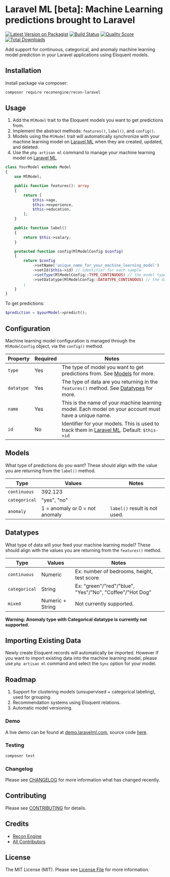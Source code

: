 # Laravel ML [beta]: Machine Learning predictions brought to Laravel

[![Latest Version on Packagist](https://img.shields.io/packagist/v/reconengine/recon-laravel.svg?style=flat-square)](https://packagist.org/packages/reconengine/recon-laravel)
[![Build Status](https://img.shields.io/travis/reconengine/recon-laravel/master.svg?style=flat-square)](https://travis-ci.org/reconengine/recon-laravel)
[![Quality Score](https://img.shields.io/scrutinizer/g/reconengine/recon-laravel.svg?style=flat-square)](https://scrutinizer-ci.com/g/reconengine/recon-laravel)
[![Total Downloads](https://img.shields.io/packagist/dt/reconengine/recon-laravel.svg?style=flat-square)](https://packagist.org/packages/reconengine/recon-laravel)

Add support for continuous, categorical, and anomaly machine learning model prediction in your Laravel applications using Eloquent models.

## Installation

Install package via composer:

```bash
composer require reconengine/recon-laravel
```

## Usage

1. Add the `MlModel` trait to the Eloquent models you want to get predictions from.
1. Implement the abstract methods: `features()`, `label()`, and `config()`.
1. Models using the `MlModel` trait will automatically synchronize with your machine learning model on
[Laravel ML](https://laravelml.com) when they are created, updated, and deleted.
1. Use the `php artisan ml` command to manage your machine learning model on [Laravel ML](https://laravelml.com).

```php
class YourModel extends Model
{
    use MlModel;

    public function features(): array
    {
        return [
            $this->age,
            $this->experience,
            $this->education,
        ];
    }

    public function label()
    {
        return $this->salary;
    }

    protected function config(MlModelConfig $config)
    {
        return $config
            ->setName('unique_name_for_your_machine_learning_model')
            ->setId($this->id) // identifier for each sample
            ->setType(MlModelConfig::TYPE_CONTINUOUS) // the model type you want.
            ->setDatatype(MlModelConfig::DATATYPE_CONTINUOUS) // the datatype you are importing.
        ;
    }
}
```

To get predictions:
```php
$prediction = $yourModel->predict();
```

## Configuration

Machine learning model configuration is managed through the `MlModelConfig` object, via the `config()` method.

| Property      | Required | Notes |
| ----------- | ----------- | ----- |
| `type`      | Yes       | The type of model you want to get predictions from. See [Models](#models) for more. |
| `datatype` | Yes        | The type of data are you returning in the `features()` method. See [Datatypes](#datatypes) for more. |
| `name` | Yes        | This is the name of your machine learning model. Each model on your account must have a unique name. |
| `id` | No        | Identifier for your models. This is used to track them in [Laravel ML](https://laravelml.com). Default: `$this->id` |

## Models

What type of predictions do you want? These should align with the value you are returning from the `label()` method.

| Type      | Values | Notes |
| ----------- | ----------- | ----- |
| `continuous` | 392.123 | |
| `categorical` | "yes", "no" | |
| `anomaly` | 1 = anomaly or 0 = not anomaly | `label()` result is not used. |

## Datatypes

What type of data will your feed your machine learning model? These should align with the values you are returning from the `features()` method.

| Type      | Values | Notes |
| ----------- | ----------- | ----- |
| `continuous` | Numeric | Ex: number of bedrooms, height, test score |
| `categorical` | String | Ex: "green"/"red"/"blue", "Yes"/"No", "Coffee"/"Hot Dog" |
| `mixed` | Numeric + String | Not currently supported. |

**Warning: Anomaly type with Categorical datatype is currently not supported.** 

## Importing Existing Data

Newly create Eloquent records will automatically be imported. However if you want to import existing data into the
machine learning model, please use `php artisan ml` command and select the `Sync` option for your model.

## Roadmap

1. Support for clustering models (unsupervised + categorical labeling), used for grouping.
1. Recommendation systems using Eloquent relations.
1. Automatic model versioning.

### Demo

A live demo can be found at [demo.laravelml.com](https://demo.laravelml.com), source code [here](https://github.com/reconengine/demo.laravelml.com).

### Testing

``` bash
composer test
```

### Changelog

Please see [CHANGELOG](CHANGELOG.md) for more information what has changed recently.

## Contributing

Please see [CONTRIBUTING](CONTRIBUTING.md) for details.

## Credits

- [Recon Engine](https://github.com/reconengine)
- [All Contributors](../../contributors)

## License

The MIT License (MIT). Please see [License File](LICENSE.md) for more information.

